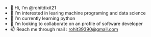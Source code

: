 - 👋 Hi, I’m @rohitdixit21
- 👀 I’m interested in learing machine programing and data science
- 🌱 I’m currently learning python
- 💞️ I’m looking to collaborate on an profile of software developer
- 📫 Reach me through mail : rohit39390@gmail.com

<!---
rohitdixit21/rohitdixit21 is a ✨ special ✨ repository because its `README.md` (this file) appears on your GitHub profile.
You can click the Preview link to take a look at your changes.
--->
